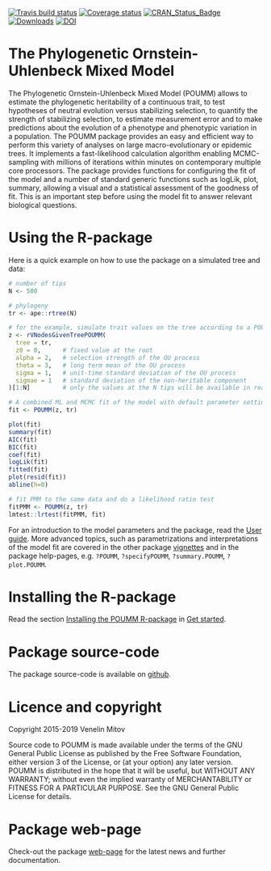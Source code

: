 
<!-- README.md is generated from README.Rmd. Please edit that file -->

[![Travis build
status](https://travis-ci.com/venelin/POUMM.svg?branch=master)](https://travis-ci.com/venelin/POUMM)
[![Coverage
status](https://codecov.io/gh/venelin/POUMM/branch/master/graph/badge.svg)](https://codecov.io/github/venelin/POUMM?branch=master)
[![CRAN\_Status\_Badge](http://www.r-pkg.org/badges/version/POUMM?color=blue)](https://cran.r-project.org/package=POUMM)
[![Downloads](http://cranlogs.r-pkg.org/badges/POUMM?color=blue)](https://cran.r-project.org/package=POUMM)
[![DOI](https://zenodo.org/badge/115860927.svg)](https://zenodo.org/badge/latestdoi/115860927)

# The Phylogenetic Ornstein-Uhlenbeck Mixed Model

The Phylogenetic Ornstein-Uhlenbeck Mixed Model (POUMM) allows to
estimate the phylogenetic heritability of a continuous trait, to test
hypotheses of neutral evolution versus stabilizing selection, to
quantify the strength of stabilizing selection, to estimate measurement
error and to make predictions about the evolution of a phenotype and
phenotypic variation in a population. The POUMM package provides an easy
and efficient way to perform this variety of analyses on large
macro-evolutionary or epidemic trees. It implements a fast-likelihood
calculation algorithm enabling MCMC-sampling with millions of iterations
within minutes on contemporary multiple core processors. The package
provides functions for configuring the fit of the model and a number of
standard generic functions such as logLik, plot, summary, allowing a
visual and a statistical assessment of the goodness of fit. This is an
important step before using the model fit to answer relevant biological
questions.

# Using the R-package

Here is a quick example on how to use the package on a simulated tree
and data:

``` r
# number of tips
N <- 500 

# phylogeny
tr <- ape::rtree(N)

# for the example, simulate trait values on the tree according to a POUMM model.
z <- rVNodesGivenTreePOUMM(
  tree = tr,   
  z0 = 0,      # fixed value at the root
  alpha = 2,   # selection strength of the OU process
  theta = 3,   # long term mean of the OU process
  sigma = 1,   # unit-time standard deviation of the OU process
  sigmae = 1   # standard deviation of the non-heritable component
)[1:N]         # only the values at the N tips will be available in reality

# A combined ML and MCMC fit of the model with default parameter settings.
fit <- POUMM(z, tr)

plot(fit)
summary(fit)
AIC(fit)
BIC(fit)
coef(fit)
logLik(fit)
fitted(fit)
plot(resid(fit))
abline(h=0)

# fit PMM to the same data and do a likelihood ratio test
fitPMM <- POUMM(z, tr)
lmtest::lrtest(fitPMM, fit)
```

For an introduction to the model parameters and the package, read the
[User guide](https://venelin.github.io/POUMM/articles/UserGuide.html).
More advanced topics, such as parametrizations and interpretations of
the model fit are covered in the other package
[vignettes](https://venelin.github.io/POUMM/articles/index.html) and in
the package help-pages, e.g. `?POUMM`, `?specifyPOUMM`,
`?summary.POUMM`, `?plot.POUMM`.

# Installing the R-package

Read the section [Installing the POUMM
R-package](https://venelin.github.io/POUMM/articles/UserGuide.html#Installing)
in [Get
started](https://venelin.github.io/POUMM/articles/UserGuide.html).

# Package source-code

The package source-code is available on
[github](https://github.com/venelin/POUMM.git).

# Licence and copyright

Copyright 2015-2019 Venelin Mitov

Source code to POUMM is made available under the terms of the GNU
General Public License as published by the Free Software Foundation,
either version 3 of the License, or (at your option) any later version.
POUMM is distributed in the hope that it will be useful, but WITHOUT ANY
WARRANTY; without even the implied warranty of MERCHANTABILITY or
FITNESS FOR A PARTICULAR PURPOSE. See the GNU General Public License for
details.

# Package web-page

Check-out the package
[web-page](https://venelin.github.io/POUMM/index.html) for the latest
news and further documentation.
